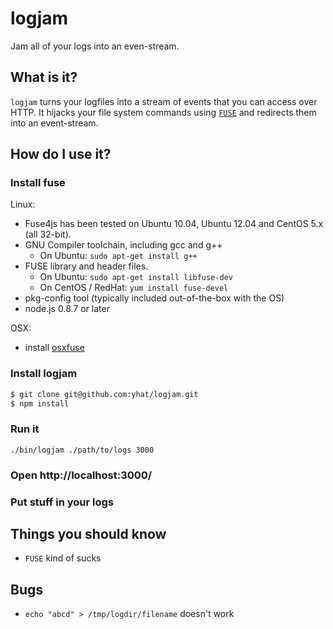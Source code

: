 # logjam
Jam all of your logs into an even-stream.

## What is it?
`logjam` turns your logfiles into a stream of events that you can access 
over HTTP. It hijacks your file system commands using [`FUSE`]() and redirects
them into an event-stream.


*<gif goes here>*

## How do I use it?
### Install fuse
Linux:
* Fuse4js has been tested on Ubuntu 10.04, Ubuntu 12.04  and CentOS 5.x (all 32-bit).
* GNU Compiler toolchain, including gcc and g++
    * On Ubuntu: `sudo apt-get install g++`
* FUSE library and header files.
    * On Ubuntu: `sudo apt-get install libfuse-dev`
    * On CentOS / RedHat: `yum install fuse-devel`
* pkg-config tool (typically included out-of-the-box with the OS)
* node.js 0.8.7 or later

OSX:
* install [osxfuse](http://osxfuse.github.com/)

### Install logjam
```bash
$ git clone git@github.com:yhat/logjam.git
$ npm install
```

### Run it
	./bin/logjam ./path/to/logs 3000

### Open http://localhost:3000/
*<picture goes here>*

### Put stuff in your logs
*<picture goes here>*


## Things you should know
- `FUSE` kind of sucks

## Bugs
- `echo "abcd" > /tmp/logdir/filename` doesn't work

